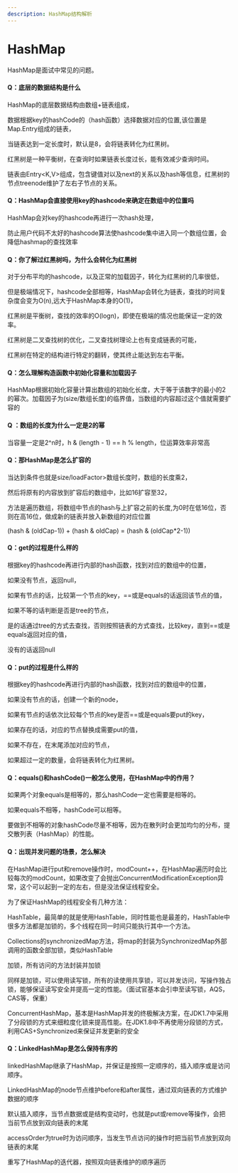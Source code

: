 ```yaml
---
description: HashMap结构解析
---
```


# HashMap

HashMap是面试中常见的问题。

#### Q：底层的数据结构是什么

HashMap的底层数据结构由数组+链表组成，

数据根据key的hashCode的（hash函数）选择数据对应的位置,该位置是Map.Entry组成的链表，

当链表达到一定长度时，默认是8，会将链表转化为红黑树。

红黑树是一种平衡树，在查询时如果链表长度过长，能有效减少查询时间。

链表由Entry<K,V>组成，包含键值对以及next的关系以及hash等信息，红黑树的节点treenode维护了左右子节点的关系。

#### Q：HashMap会直接使用key的hashcode来确定在数组中的位置吗

HashMap会对key的hashcode再进行一次hash处理，

防止用户代码不太好的hashcode算法使hashcode集中进入同一个数组位置，会降低hashmap的查找效率

#### Q：你了解过红黑树吗，为什么会转化为红黑树

对于分布平均的hashcode，以及正常的加载因子，转化为红黑树的几率很低，

但是极端情况下，hashcode全部相等，HashMap会转化为链表，查找的时间复杂度会变为O(n),远大于HashMap本身的O(1)，

红黑树是平衡树，查找的效率的O(logn)，即使在极端的情况也能保证一定的效率。

红黑树是二叉查找树的优化，二叉查找树理论上也有变成链表的可能，

红黑树在特定的结构进行特定的翻转，使其终止能达到左右平衡。

#### Q：怎么理解构造函数中初始化容量和加载因子

HashMap根据初始化容量计算出数组的初始化长度，大于等于该数字的最小的2的幂次。加载因子为(size/数组长度)的临界值，当数组的内容超过这个值就需要扩容的

#### Q ：数组的长度为什么一定是2的幂

当容量一定是2^n时，h & (length - 1) == h % length，位运算效率非常高

#### Q：那HashMap是怎么扩容的

当达到条件也就是size/loadFactor>数组长度时，数组的长度乘2，

然后将原有的内容放到扩容后的数组中，比如16扩容至32，

方法是遍历数组，将数组中节点的hash与上扩容之前的长度,为0时在低16位，否则在高16位，做成新的链表并放入新数组的对应位置

(hash & (oldCap-1)) + (hash & oldCap) = (hash & (oldCap*2-1))

#### Q：get的过程是什么样的

根据key的hashcode再进行内部的hash函数，找到对应的数组中的位置，

如果没有节点，返回null，

如果有节点的话，比较第一个节点的key，==或是equals的话返回该节点的值，

如果不等的话判断是否是tree的节点，

是的话通过tree的方式去查找，否则按照链表的方式查找，比较key，直到==或是equals返回对应的值，

没有的话返回null

#### Q：put的过程是什么样的

根据key的hashcode再进行内部的hash函数，找到对应的数组中的位置，

如果没有节点的话，创建一个新的node，

如果有节点的话依次比较每个节点的key是否==或是equals要put的key，

如果存在的话，对应的节点替换成需要put的值，

如果不存在，在末尾添加对应的节点，

如果超过一定的数量，会将链表转化为红黑树。

#### Q：equals()和hashCode()一般怎么使用，在HashMap中的作用？

如果两个对象equals是相等的，那么hashCode一定也需要是相等的。

如果equals不相等，hashCode可以相等。

要做到不相等的对象hashCode尽量不相等，因为在散列时会更加均匀的分布，提交散列表（HashMap）的性能。

#### Q：出现并发问题的场景，怎么解决 

在HashMap进行put和remove操作时，modCount++，在HashMap遍历时会比较每次的modCount，如果改变了会抛出ConcurrentModificationException异常，这个可以起到一定的左右，但是没法保证线程安全。

为了保证HashMap的线程安全有几种方法：

HashTable，最简单的就是使用HashTable，同时性能也是最差的，HashTable中很多方法都是加锁的，多个线程在同一时间只能执行其中一个方法。

Collections的synchronizedMap方法，将map的封装为SynchronizedMap外部调用的函数全部加锁，类似HashTable

加锁，所有访问的方法封装并加锁

同样是加锁，可以使用读写锁，所有的读使用共享锁，可以并发访问，写操作独占锁，能够保证读写安全并提高一定的性能。（面试官基本会引申至读写锁，AQS，CAS等，保重）

ConcurrentHashMap，基本是HashMap并发的终极解决方案，在JDK1.7中采用了分段锁的方式来细粒度化锁来提高性能。在JDK1.8中不再使用分段锁的方式，利用CAS+Synchronized来保证并发更新的安全

#### Q：LinkedHashMap是怎么保持有序的

linkedHashMap继承了HashMap，并保证是按照一定顺序的，插入顺序或是访问顺序。

LinkedHashMap的node节点维护before和after属性，通过双向链表的方式维护数据的顺序

默认插入顺序，当节点数据或是结构变动时，也就是put或remove等操作，会把当前节点放到双向链表的末尾

accessOrder为true时为访问顺序，当发生节点访问的操作时把当前节点放到双向链表的末尾

重写了HashMap的迭代器，按照双向链表维护的顺序遍历